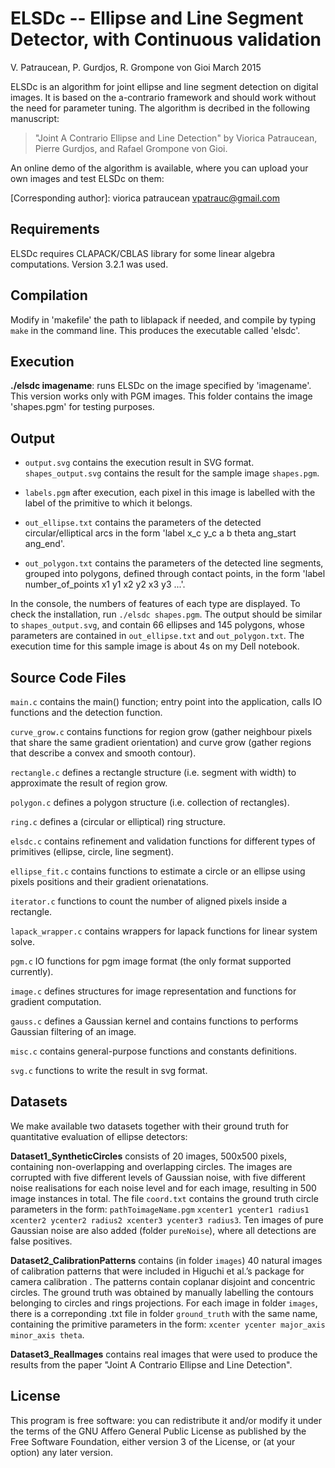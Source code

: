 ELSDc -- Ellipse and Line Segment Detector, with Continuous validation
======================================================================

V. Patraucean, P. Gurdjos, R. Grompone von Gioi
March 2015

ELSDc is an algorithm for joint ellipse and line segment detection on
digital images. It is based on the a-contrario framework and should
work without the need for parameter tuning. The algorithm is decribed
in the following manuscript:

  > "Joint A Contrario Ellipse and Line Detection"
    by Viorica Patraucean, Pierre Gurdjos, and Rafael Grompone von Gioi.

An online demo of the algorithm is available, where you can upload
your own images and test ELSDc on them:

  [Demo]: http://dev.ipol.im/~jirafa/ipol_demo/elsdc/
  (user: demo, pass:demo)

[Corresponding author]: viorica patraucean vpatrauc@gmail.com


Requirements
------------

ELSDc requires CLAPACK/CBLAS library for some linear algebra computations. 
Version 3.2.1 was used.


Compilation
-----------

Modify in 'makefile' the path to liblapack if needed, and compile by typing
`make` in the command line. This produces the executable called 'elsdc'.


Execution
---------

<b>./elsdc imagename</b>: runs ELSDc on the image specified by 'imagename'. This 
                   version works only with PGM images. This folder contains the
                   image 'shapes.pgm' for testing purposes.


Output
------

- `output.svg` contains the execution result in SVG format. `shapes_output.svg` 
               contains the result for the sample image `shapes.pgm`.

- `labels.pgm` after execution, each pixel in this image is labelled with the 
               label of the primitive to which it belongs.   

- `out_ellipse.txt`  contains the parameters of the detected circular/elliptical 
                   arcs in the form 'label x_c y_c a b theta ang_start ang_end'.

- `out_polygon.txt`  contains the parameters of the detected line segments, grouped 
                   into polygons, defined through contact points, in the form 
                   'label number_of_points x1 y1 x2 y2 x3 y3 ...'. 

In the console, the numbers of features of each type are displayed. 
To check the installation, run `./elsdc shapes.pgm`. The output should be
similar to `shapes_output.svg`, and contain 66 ellipses and 145 polygons, whose 
parameters are contained in `out_ellipse.txt` and `out_polygon.txt`.
The execution time for this sample image is about 4s on my Dell notebook.  


Source Code Files
-----------------

`main.c`           contains the main() function; entry point into the application,
		   calls IO functions and the detection function.

`curve_grow.c`	   contains functions for region grow (gather neighbour pixels 
                   that share the same gradient orientation) and curve grow (gather
                   regions that describe a convex and smooth contour).

`rectangle.c`	   defines a rectangle structure (i.e. segment with width) to 
		   approximate the result of region grow.

`polygon.c`  	   defines a polygon structure (i.e. collection of rectangles).

`ring.c`	   defines a (circular or elliptical) ring structure. 

`elsdc.c`	   contains refinement and validation functions for different 
                   types of primitives (ellipse, circle, line segment). 

`ellipse_fit.c`	   contains functions to estimate a circle or an ellipse using 
                   pixels positions and their gradient orienatations.

`iterator.c`	   functions to count the number of aligned pixels inside a rectangle.

`lapack_wrapper.c` contains wrappers for lapack functions for linear system solve.

`pgm.c`            IO functions for pgm image format (the only format supported 
                   currently).

`image.c`	   defines structures for image representation and functions for 
                   gradient computation.

`gauss.c`	   defines a Gaussian kernel and contains functions to performs 
                   Gaussian filtering of an image.

`misc.c`	   contains general-purpose functions and constants definitions.

`svg.c`     	   functions to write the result in svg format.


Datasets
--------

We make available two datasets together with their ground truth for 
quantitative evaluation of ellipse detectors:

**Dataset1_SyntheticCircles** consists of 20 images, 500x500 pixels, containing 
non-overlapping and overlapping circles. The images are corrupted with five 
different levels of Gaussian noise, with five different noise realisations for 
each noise level and for each image, resulting in 500 image instances in total. 
The file `coord.txt` contains the ground truth circle parameters in the form:
`pathToimageName.pgm`
`xcenter1 ycenter1 radius1 xcenter2 ycenter2 radius2 xcenter3 ycenter3 radius3`.
Ten images of pure Gaussian noise are also added (folder `pureNoise`), where 
all detections are false positives.

**Dataset2_CalibrationPatterns** contains (in folder `images`) 40 natural images 
of calibration patterns that were included in Higuchi et al.’s package for 
camera calibration 
[](http://www.ri.cmu.edu/research_project_detail.html?project_id=617&menu_id=261). 
The patterns contain coplanar disjoint and concentric circles. The ground truth 
was obtained by manually labelling the contours belonging to circles and rings
projections. For each image in folder `images`, there is a correponding .txt 
file in folder `ground_truth` with the same name, containing the primitive 
parameters in the form: `xcenter ycenter major_axis minor_axis theta`.

**Dataset3_RealImages** contains real images that were used to produce the results 
from the paper "Joint A Contrario  Ellipse and Line Detection".


License
-------

This program is free software: you can redistribute it and/or modify it under
the terms of the GNU Affero General Public License as published by the Free 
Software Foundation, either version 3 of the License, or (at your option) any
later version. 

